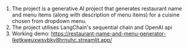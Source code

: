 1. The project is a generative AI project that generates restaurant name and menu items (along with description of menu items) for a cuisine chosen from dropdown menu.
2. The project utilises LangChain's sequential chain and OpenAI api
3. Working demo: https://restaurant-name-and-menu-generator-lketkweuxwsvbky8hrnuhc.streamlit.app/
